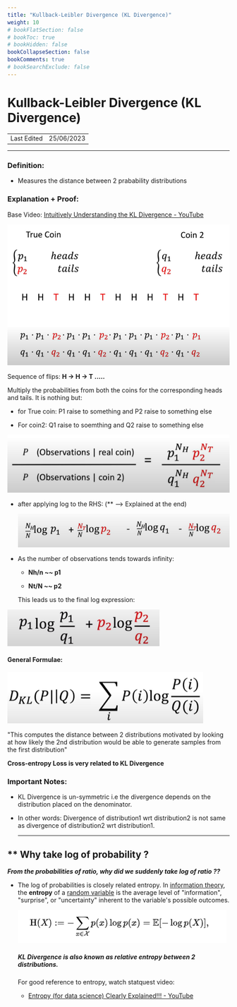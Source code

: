 ```yaml
---
title: "Kullback-Leibler Divergence (KL Divergence)"
weight: 10
# bookFlatSection: false
# bookToc: true
# bookHidden: false
bookCollapseSection: false
bookComments: true
# bookSearchExclude: false
---
```


# Kullback-Leibler Divergence (KL Divergence)

|             |            |
| ----------- | ---------- |
| Last Edited | 25/06/2023 |

---

### Definition:

- Measures the distance between 2 prabability distributions

### Explanation + Proof:

Base Video: [Intuitively Understanding the KL Divergence - YouTube](https://www.youtube.com/watch?v=SxGYPqCgJWM) 

![](kl-divergence/2023-06-25-13-09-22-image.png)

Sequence of flips: **H -> H -> T .....**

Multiply the probabilities from both the coins for the corresponding heads and tails. It is nothing but: 

- for True coin: P1 raise to something and P2 raise to something else

- For coin2: Q1 raise to soemthing and Q2 raise to something else

![](kl-divergence/2023-06-25-13-13-33-image.png)

- after applying log to the RHS: (** --> Explained at the end)
  
  ![](kl-divergence/2023-06-25-13-14-41-image.png)

- As the number of observations tends towards infinity: 
  
  - **Nh/n ~~ p1**
  
  - **Nt/N ~~ p2**
  
  This leads us to the final log expression: 

![](kl-divergence/2023-06-25-13-23-53-image.png)

#### General Formulae:

  ![](kl-divergence/37beef4003f8bc42829a3442f26431d7c02b70a4.png)

  "This computes the distance between 2 distributions motivated by looking at how likely the 2nd distribution would be able to generate samples from the first distribution"

  **Cross-entropy Loss is very related to KL Divergence**

### Important Notes:

- KL Divergence is un-symmetric i.e the divergence depends on the distribution placed on the denominator. 

- In other words: Divergence of distribution1 wrt distribution2 is not same as divergence of distribution2 wrt distribution1.  
  
   ---

## ** Why take log of probability ?

  ***From the probabilities of ratio, why did we suddenly take log of ratio ??***

- The log of probabilities is closely related entropy. In [information theory](https://en.wikipedia.org/wiki/Information_theory "Information theory"), the **entropy** of a [random variable](https://en.wikipedia.org/wiki/Random_variable "Random variable") is the average level of "information", "surprise", or "uncertainty" inherent to the variable's possible outcomes.
  
  ![](kl-divergence/2023-06-25-16-12-19-image.png)
  
  ##### KL Divergence is also known as relative entropy between 2 distributions.
  
  For good reference to entropy, watch statquest video: 
  
  - [Entropy (for data science) Clearly Explained!!! - YouTube](https://www.youtube.com/watch?v=YtebGVx-Fxw) 
